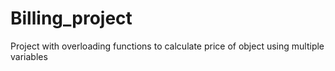 # Billing_project
Project with overloading functions to calculate price of object using multiple variables
